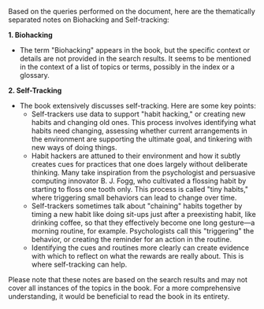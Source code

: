 Based on the queries performed on the document, here are the thematically separated notes on Biohacking and Self-tracking:

**1. Biohacking**
   - The term "Biohacking" appears in the book, but the specific context or details are not provided in the search results. It seems to be mentioned in the context of a list of topics or terms, possibly in the index or a glossary. 

**2. Self-Tracking**
   - The book extensively discusses self-tracking. Here are some key points:
     - Self-trackers use data to support "habit hacking," or creating new habits and changing old ones. This process involves identifying what habits need changing, assessing whether current arrangements in the environment are supporting the ultimate goal, and tinkering with new ways of doing things. 
     - Habit hackers are attuned to their environment and how it subtly creates cues for practices that one does largely without deliberate thinking. Many take inspiration from the psychologist and persuasive computing innovator B. J. Fogg, who cultivated a flossing habit by starting to floss one tooth only. This process is called "tiny habits," where triggering small behaviors can lead to change over time.
     - Self-trackers sometimes talk about "chaining" habits together by timing a new habit like doing sit-ups just after a preexisting habit, like drinking coffee, so that they effectively become one long gesture—a morning routine, for example. Psychologists call this "triggering" the behavior, or creating the reminder for an action in the routine.
     - Identifying the cues and routines more clearly can create evidence with which to reflect on what the rewards are really about. This is where self-tracking can help.
   
Please note that these notes are based on the search results and may not cover all instances of the topics in the book. For a more comprehensive understanding, it would be beneficial to read the book in its entirety.